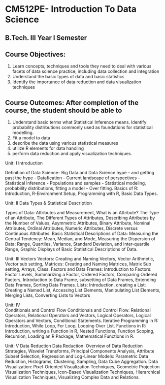 # CM512PE- Introduction To Data Science

## B.Tech. III Year I Semester

## Course Objectives:<br/>
1.  Learn concepts, techniques and tools they need to deal with various facets of data science   practice, including data collection and integration
2.  Understand the basic types of data and basic statistics
3.  Identify the importance of data reduction and data visualization techniques

## Course Outcomes:  After completion of the course, the student should be able to
1.	Understand basic terms what Statistical Inference means. Identify probability distributions commonly used as foundations for statistical modelling.
2.  Fit a model to data
3.  describe the data using various statistical measures
4.  utilize R elements for data handling
5.  perform data reduction and apply visualization techniques.

Unit: I	 Introduction

Definition of Data Science- Big Data and Data Science hype – and getting past the hype - Datafication - Current landscape of perspectives - Statistical Inference - Populations and samples - Statistical modeling, probability distributions, fitting a model – Over fitting.
Basics of R: Introduction, R-Environment Setup, Programming with R, Basic Data Types.

Unit: II	Data Types & Statistical Description

Types of Data: Attributes and Measurement, What is an Attribute? The Type of an Attribute, The Different Types of Attributes, Describing Attributes by the Number of Values, Asymmetric Attributes, Binary Attribute, Nominal Attributes, Ordinal Attributes, Numeric Attributes, Discrete versus Continuous Attributes.
   Basic Statistical Descriptions of Data: Measuring the Central Tendency: Mean, Median, and Mode, Measuring the Dispersion of Data: Range, Quartiles, Variance, Standard Deviation, and Inter-quartile Range, Graphic Displays of Basic Statistical Descriptions of Data.

Unit: III	   Vectors
Vectors: Creating and Naming Vectors, Vector Arithmetic, Vector sub setting,
Matrices: Creating and Naming Matrices, Matrix Sub setting, Arrays, Class.
Factors and Data Frames: Introduction to Factors: Factor Levels, Summarizing a Factor, Ordered Factors, Comparing Ordered Factors, Introduction to Data Frame, subsetting of Data Frames, Extending Data Frames, Sorting Data Frames.
Lists: Introduction, creating a List: Creating a Named List, Accessing List Elements, Manipulating List Elements, Merging Lists, Converting Lists to Vectors

Unit: IV	
Conditionals and Control Flow
Conditionals and Control Flow: Relational Operators, Relational Operators and Vectors, Logical Operators, Logical Operators and Vectors, Conditional Statements.
Iterative Programming in R: Introduction, While Loop, For Loop, Looping Over List.
Functions in R: Introduction, writing a Function in R, Nested Functions, Function Scoping, Recursion, Loading an R Package, Mathematical Functions in R.

Unit: V	Data Reduction
Data Reduction: Overview of Data Reduction Strategies, Wavelet Transforms, Principal Components Analysis, Attribute Subset Selection, Regression and Log-Linear Models: Parametric Data Reduction, Histograms, Clustering, Sampling, Data Cube Aggregation.
Data Visualization: Pixel-Oriented Visualization Techniques, Geometric Projection Visualization Techniques, Icon-Based Visualization Techniques, Hierarchical Visualization Techniques, Visualizing Complex Data and Relations.

 






